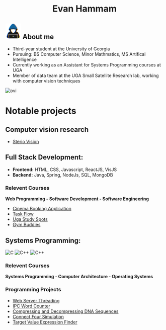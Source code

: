 <h1 align="center"><b></b>Evan Hammam</b></h1>
<p align="center">
<!--   <a href="https://github.com/DenverCoder1/readme-typing-svg"><img src="https://readme-typing-svg.herokuapp.com?font=Time+New+Roman&color=cyan&size=25&center=true&vCenter=true&width=600&height=100&lines=Computer+Science+Student;Software+Engineer;Full+Stack+Developer;Web+Development;Go-Dawgs;Systems+Programming..<3"></a> -->
</p>

## <picture><img src = "https://github.com/0xAbdulKhalid/0xAbdulKhalid/raw/main/assets/mdImages/about_me.gif" width = 50px></picture> **About me**

- Third-year student at the University of Georgia
- Pursuing: BS Computer Science, Minor Mathmatics, MS Artifical Intelligence
- Currently working as an Assistant for Systems Programming courses at UGA
- Member of data team at the UGA Small Satellite Research lab, working with computer vision techniques

<img src="https://github-readme-stats.vercel.app/api/top-langs?username=ehh67855&show_icons=true&locale=en&layout=compact&theme=chartreuse-dark" alt="ovi" />

# Notable projects

## Computer vision research
- <a href = "https://github.com/ehh67855/Sterio-Vision">Sterio Vision</a>

## Full Stack Development:
- **Frontend:** HTML, CSS, Javascript, ReactJS, VisJS
- **Backend:** Java, Spring, NodeJs, SQL, MongoDB

### Relevent Courses
**Web Programming - Software Development - Software Engineering**
- <a href = "https://github.com/ehh67855/Cinema-Booking-Application">Cinema Booking Application</a>
- <a href = "https://github.com/ehh67855/TaskFlow">Task Flow</a>
- <a href = "https://github.com/ehh67855/debug-thugs">Uga Study Spots</a>
- <a href = "https://github.com/ExtraneousFalcon/GymBuddies">Gym Buddies</a>


## Systems Programming:
![C](https://img.shields.io/badge/C%20-%232370ED.svg?style=for-the-badge&logo=c&logoColor=white)
![C++](https://img.shields.io/badge/C++%20-%2300599C.svg?style=for-the-badge&logo=c%2B%2B&logoColor=white)
![C++](https://img.shields.io/badge/MIPS-ASSEMBLY)

### Relevent Courses
**Systems Programming - Computer Architecture - Operating Systems**

### Programming Projects
- <a href = "https://github.com/ehh67855/Web-Server-Threading">Web Server Threading</a>
- <a href = "https://github.com/ehh67855/Multi-process-and-IPC-word-counter">IPC Word Counter</a>
- <a href = "https://github.com/ehh67855/Compressing-and-Decompressing-DNA-Sequences">Compressing and Decompressing DNA Sequences</a>
- <a href = "https://github.com/ehh67855/Connect-Four-Simulation">Connect Four Simulation</a>
- <a href = "https://github.com/ehh67855/Target-Value-Expression-Finder">Target Value Expression Finder</a>




